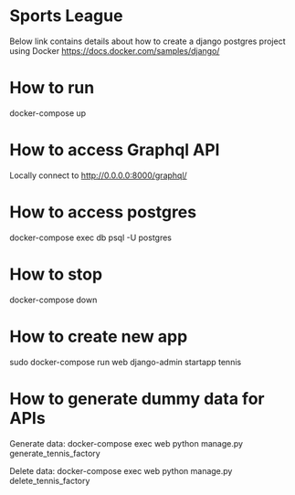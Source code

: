 # Sports League
Below link contains details about how to create a django postgres project using Docker
https://docs.docker.com/samples/django/

# How to run
docker-compose up

# How to access Graphql API
Locally connect to http://0.0.0.0:8000/graphql/

# How to access postgres
docker-compose exec db psql -U postgres

# How to stop
docker-compose down

# How to create new app
sudo docker-compose run web django-admin startapp tennis

# How to generate dummy data for APIs
Generate data:
docker-compose exec web python manage.py generate_tennis_factory


Delete data:
docker-compose exec web python manage.py delete_tennis_factory
